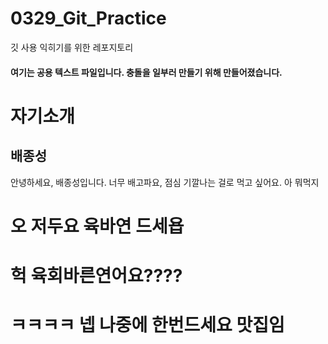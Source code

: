 # 0329_Git_Practice
깃 사용 익히기를 위한 레포지토리
#### 여기는 공용 텍스트 파일입니다. 충돌을 일부러 만들기 위해 만들어졌습니다.

# 자기소개
## 배종성
안녕하세요, 배종성입니다. 너무 배고파요, 점심 기깔나는 걸로 먹고 싶어요.
아 뭐먹지

# 오 저두요 육바연 드세욥
# 헉 육회바른연어요????
# ㅋㅋㅋㅋ 넵 나중에 한번드세요 맛집임